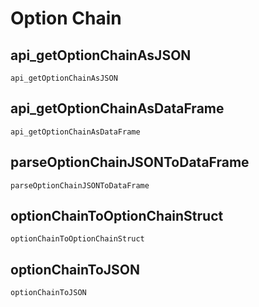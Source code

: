 # Option Chain

## api_getOptionChainAsJSON
```@docs
api_getOptionChainAsJSON
```

## api_getOptionChainAsDataFrame
```@docs
api_getOptionChainAsDataFrame
```

## parseOptionChainJSONToDataFrame
```@docs
parseOptionChainJSONToDataFrame
```

## optionChainToOptionChainStruct
```@docs
optionChainToOptionChainStruct
```

## optionChainToJSON
```@docs
optionChainToJSON
```
